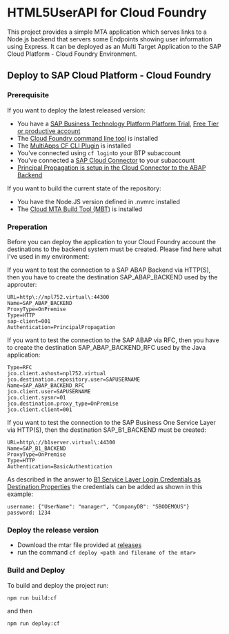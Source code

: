# HTML5UserAPI for Cloud Foundry

This project provides a simple MTA application which serves links to a Node.js backend that servers some Endpoints showing user information using Express. It can be deployed as an Multi Target Application to the SAP Cloud Platform - Cloud Foundry Environment.

## Deploy to SAP Cloud Platform - Cloud Foundry

### Prerequisite

If you want to deploy the latest released version:

- You have a [SAP Business Technology Platform Platform Trial](https://hanatrial.ondemand.com/), [Free Tier or productive account](https://cockpit.eu10.hana.ondemand.com/)
- The [Cloud Foundry command line tool](https://docs.cloudfoundry.org/cf-cli/install-go-cli.html) is installed
- The [MultiApps CF CLI Plugin](https://github.com/cloudfoundry-incubator/multiapps-cli-plugin) is installed
- You've connected using `cf login`to your BTP subaccount
- You've connected a [SAP Cloud Connector](https://tools.hana.ondemand.com/#cloud) to your subaccount
- [Principal Propagation is setup in the Cloud Connector to the ABAP Backend](https://blogs.sap.com/2017/06/22/how-to-guide-principal-propagation-in-an-https-scenario/)

If you want to build the current state of the repository:

- You have the Node.JS version defined in .nvmrc installed
- The [Cloud MTA Build Tool (MBT)](https://sap.github.io/cloud-mta-build-tool/) is installed

### Preperation

Before you can deploy the application to your Cloud Foundry account the destinations to the backend system must be created. Please find here what I've used in my environment:

If you want to test the connection to a SAP ABAP Backend via HTTP(S), then you have to create the destination SAP_ABAP_BACKEND used by the approuter:

```
URL=http\://npl752.virtual\:44300
Name=SAP_ABAP_BACKEND
ProxyType=OnPremise
Type=HTTP
sap-client=001
Authentication=PrincipalPropagation
```

If you want to test the connection to the SAP ABAP via RFC, then you have to create the destination SAP_ABAP_BACKEND_RFC used by the Java application:

```
Type=RFC
jco.client.ashost=npl752.virtual
jco.destination.repository.user=SAPUSERNAME
Name=SAP_ABAP_BACKEND_RFC
jco.client.user=SAPUSERNAME
jco.client.sysnr=01
jco.destination.proxy_type=OnPremise
jco.client.client=001
```

If you want to test the connection to the SAP Business One Service Layer via HTTP(S), then the destination SAP_B1_BACKEND must be created:

```
URL=http\://b1server.virtual\:44300
Name=SAP_B1_BACKEND
ProxyType=OnPremise
Type=HTTP
Authentication=BasicAuthentication
```

As described in the answer to [B1 Service Layer Login Credentials as Destination Properties](https://answers.sap.com/answers/12688540/view.html) the credentials can be added as shown in this example:

```
username: {"UserName": "manager", "CompanyDB": "SBODEMOUS"}
password: 1234
```

### Deploy the release version

- Download the mtar file provided at [releases](https://github.com/gregorwolf/HTML5UserAPIforCF/releases)
- run the command `cf deploy <path and filename of the mtar>`

### Build and Deploy

To build and deploy the project run:

`npm run build:cf`

and then

```
npm run deploy:cf
```
